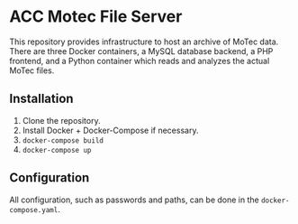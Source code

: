 # ACC Motec File Server

This repository provides infrastructure to host an archive of MoTec data.
There are three Docker containers, a MySQL database backend, a PHP frontend, and a Python container which reads and analyzes the actual MoTec files.


## Installation
1. Clone the repository.
2. Install Docker + Docker-Compose if necessary.
3. `docker-compose build`
4. `docker-compose up`


## Configuration
All configuration, such as passwords and paths, can be done in the `docker-compose.yaml`.